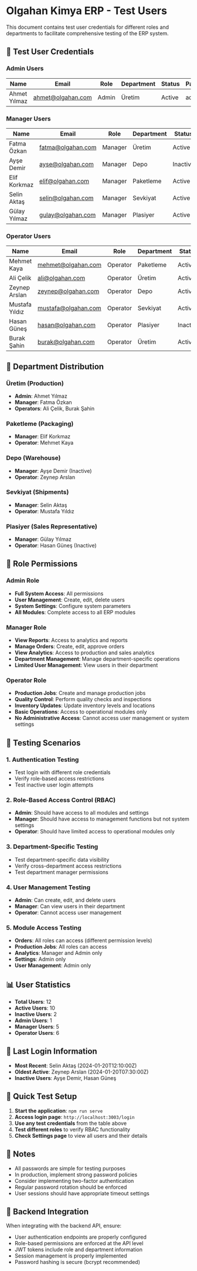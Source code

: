 # Olgahan Kimya ERP - Test Users

This document contains test user credentials for different roles and departments to facilitate comprehensive testing of the ERP system.

## 🔐 Test User Credentials

### Admin Users
| Name | Email | Role | Department | Status | Password |
|------|-------|------|------------|--------|----------|
| Ahmet Yılmaz | ahmet@olgahan.com | Admin | Üretim | Active | admin123 |

### Manager Users
| Name | Email | Role | Department | Status | Password |
|------|-------|------|------------|--------|----------|
| Fatma Özkan | fatma@olgahan.com | Manager | Üretim | Active | manager123 |
| Ayşe Demir | ayse@olgahan.com | Manager | Depo | Inactive | manager123 |
| Elif Korkmaz | elif@olgahan.com | Manager | Paketleme | Active | manager123 |
| Selin Aktaş | selin@olgahan.com | Manager | Sevkiyat | Active | manager123 |
| Gülay Yılmaz | gulay@olgahan.com | Manager | Plasiyer | Active | manager123 |

### Operator Users
| Name | Email | Role | Department | Status | Password |
|------|-------|------|------------|--------|----------|
| Mehmet Kaya | mehmet@olgahan.com | Operator | Paketleme | Active | operator123 |
| Ali Çelik | ali@olgahan.com | Operator | Üretim | Active | operator123 |
| Zeynep Arslan | zeynep@olgahan.com | Operator | Depo | Active | operator123 |
| Mustafa Yıldız | mustafa@olgahan.com | Operator | Sevkiyat | Active | operator123 |
| Hasan Güneş | hasan@olgahan.com | Operator | Plasiyer | Inactive | operator123 |
| Burak Şahin | burak@olgahan.com | Operator | Üretim | Active | operator123 |

## 🏢 Department Distribution

### Üretim (Production)
- **Admin**: Ahmet Yılmaz
- **Manager**: Fatma Özkan
- **Operators**: Ali Çelik, Burak Şahin

### Paketleme (Packaging)
- **Manager**: Elif Korkmaz
- **Operator**: Mehmet Kaya

### Depo (Warehouse)
- **Manager**: Ayşe Demir (Inactive)
- **Operator**: Zeynep Arslan

### Sevkiyat (Shipments)
- **Manager**: Selin Aktaş
- **Operator**: Mustafa Yıldız

### Plasiyer (Sales Representative)
- **Manager**: Gülay Yılmaz
- **Operator**: Hasan Güneş (Inactive)

## 🔑 Role Permissions

### Admin Role
- **Full System Access**: All permissions
- **User Management**: Create, edit, delete users
- **System Settings**: Configure system parameters
- **All Modules**: Complete access to all ERP modules

### Manager Role
- **View Reports**: Access to analytics and reports
- **Manage Orders**: Create, edit, approve orders
- **View Analytics**: Access to production and sales analytics
- **Department Management**: Manage department-specific operations
- **Limited User Management**: View users in their department

### Operator Role
- **Production Jobs**: Create and manage production jobs
- **Quality Control**: Perform quality checks and inspections
- **Inventory Updates**: Update inventory levels and locations
- **Basic Operations**: Access to operational modules only
- **No Administrative Access**: Cannot access user management or system settings

## 🧪 Testing Scenarios

### 1. Authentication Testing
- Test login with different role credentials
- Verify role-based access restrictions
- Test inactive user login attempts

### 2. Role-Based Access Control (RBAC)
- **Admin**: Should have access to all modules and settings
- **Manager**: Should have access to management functions but not system settings
- **Operator**: Should have limited access to operational modules only

### 3. Department-Specific Testing
- Test department-specific data visibility
- Verify cross-department access restrictions
- Test department manager permissions

### 4. User Management Testing
- **Admin**: Can create, edit, and delete users
- **Manager**: Can view users in their department
- **Operator**: Cannot access user management

### 5. Module Access Testing
- **Orders**: All roles can access (different permission levels)
- **Production Jobs**: All roles can access
- **Analytics**: Manager and Admin only
- **Settings**: Admin only
- **User Management**: Admin only

## 📊 User Statistics
- **Total Users**: 12
- **Active Users**: 10
- **Inactive Users**: 2
- **Admin Users**: 1
- **Manager Users**: 5
- **Operator Users**: 6

## 🔄 Last Login Information
- **Most Recent**: Selin Aktaş (2024-01-20T12:10:00Z)
- **Oldest Active**: Zeynep Arslan (2024-01-20T07:30:00Z)
- **Inactive Users**: Ayşe Demir, Hasan Güneş

## 🚀 Quick Test Setup

1. **Start the application**: `npm run serve`
2. **Access login page**: `http://localhost:3003/login`
3. **Use any test credentials** from the table above
4. **Test different roles** to verify RBAC functionality
5. **Check Settings page** to view all users and their details

## 📝 Notes
- All passwords are simple for testing purposes
- In production, implement strong password policies
- Consider implementing two-factor authentication
- Regular password rotation should be enforced
- User sessions should have appropriate timeout settings

## 🔧 Backend Integration
When integrating with the backend API, ensure:
- User authentication endpoints are properly configured
- Role-based permissions are enforced at the API level
- JWT tokens include role and department information
- Session management is properly implemented
- Password hashing is secure (bcrypt recommended)

